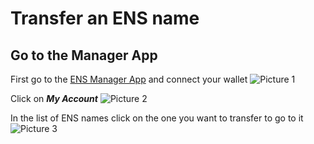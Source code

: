 # Transfer an ENS name

## Go to the Manager App
First go to the [ENS Manager App](https://app.ens.domains) and connect your wallet
![Picture 1](/img/tutorials/transfer_name_1.png)

Click on ***My Account***
![Picture 2](/img/tutorials/transfer_name_2.png)

In the list of ENS names click on the one you want to transfer to go to it
![Picture 3](/img/tutorials/transfer_name_3.png)


